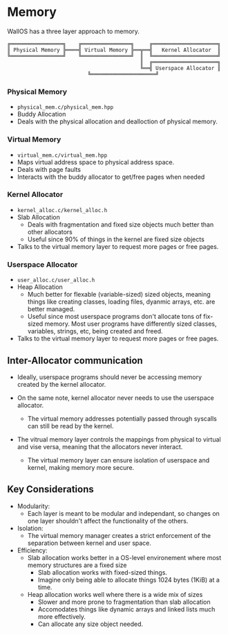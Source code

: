 # Memory

WallOS has a three layer approach to memory.

```
╔═════════════════╗    ╔════════════════╗     ╔═════════════════════╗
║ Physical Memory ╠════╣ Virtual Memory ╠══╦══╣   Kernel Allocator  ║
╚═════════════════╝    ╚════════════════╝  ║  ╚═════════════════════╝
                                           ║  ╔═════════════════════╗
                                           ╚══╣ Userspace Allocator ║
					      ╚═════════════════════╝
```

### Physical Memory

- `physical_mem.c/physical_mem.hpp`
- Buddy Allocation
- Deals with the physical allocation and dealloction of physical memory.

### Virtual Memory

- `virtual_mem.c/virtual_mem.hpp`
- Maps virtual address space to physical address space.
- Deals with page faults
- Interacts with the buddy allocator to get/free pages when needed

### Kernel Allocator

- `kernel_alloc.c/kernel_alloc.h`
- Slab Allocation
  - Deals with fragmentation and fixed size objects much better than other allocators
  - Useful since 90% of things in the kernel are fixed size objects
- Talks to the virtual memory layer to request more pages or free pages.

### Userspace Allocator

- `user_alloc.c/user_alloc.h`
- Heap Allocation
  - Much better for flexable (variable-sized) sized objects, meaning things like creating classes, loading files, dyanmic arrays, etc. are better managed.
  - Useful since most userspace programs don't allocate tons of fix-sized memory. Most user programs have differently sized classes, variables, strings, etc, being created and freed.
- Talks to the virtual memory layer to request more pages or free pages.

## Inter-Allocator communication

- Ideally, userspace programs should never be accessing memory created by the kernel allocator.
- On the same note, kernel allocator never needs to use the userspace allocator.

  - The virtual memory addresses potentially passed through syscalls can still be read by the kernel.
- The vitrual memory layer controls the mappings from physical to virtual and vise versa, meaning that the allocators never interact.

  - The virtual memory layer can ensure isolation of userspace and kernel, making memory more secure.

## Key Considerations

- Modularity:
  - Each layer is meant to be modular and independant, so changes on one layer shouldn't affect the functionality of the others.
- Isolation:
  - The virtual memory manager creates a strict enforcement of the separation between kernel and user space.
- Efficiency:
  - Slab allocation works better in a OS-level environement where most memory structures are a fixed size
    - Slab allocation works with fixed-sized things.
    - Imagine only being able to allocate things 1024 bytes (1KiB) at a time.
  - Heap allocation works well where there is a wide mix of sizes
    - Slower and more prone to fragmentation than slab allocation
    - Accomodates things like dynamic arrays and linked lists much more effectively.
    - Can allocate any size object needed.

